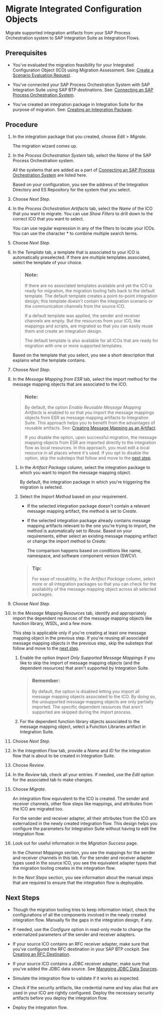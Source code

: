 <!-- loio7e7909e6ebd44365867a6c611d94083a -->

# Migrate Integrated Configuration Objects

Migrate supported integration artifacts from your SAP Process Orchestration system to SAP Integration Suite as Integration Flows.



<a name="loio7e7909e6ebd44365867a6c611d94083a__prereq_ysx_ncm_y5b"/>

## Prerequisites

-   You've evaluated the migration feasibility for your Integrated Configuration Object \(ICO\) using Migration Assessment. See: [Create a Scenario Evaluation Request](create-a-scenario-evaluation-request-435ec61.md).

-   You've connected your SAP Process Orchestration System with SAP Integration Suite using SAP BTP destinations. See: [Connecting an SAP Process Orchestration System](connecting-an-sap-process-orchestration-system-4120ecb.md).

-   You've created an integration package in Integration Suite for the purpose of migration. See: [Creating an Integration Package](50-Development/creating-an-integration-package-9126d79.md).




## Procedure

1.  In the integration package that you created, choose *Edit* \> *Migrate*.

    The migration wizard comes up.

2.  In the *Process Orchestration System* tab, select the *Name* of the SAP Process Orchestration system.

    All the systems that are added as a part of [Connecting an SAP Process Orchestration System](connecting-an-sap-process-orchestration-system-4120ecb.md) are listed here.

    Based on your configuration, you see the address of the Integration Directory and ES Repository for the system that you select.

3.  Choose *Next Step*.

4.  In the *Process Orchestration Artifacts* tab, select the *Name* of the ICO that you want to migrate. You can use *Show Filters* to drill down to the correct ICO that you want to select.

    You can use regular expression in any of the filters to locate your ICOs. You can use the character \* to combine multiple search terms.

5.  Choose *Next Step*.

6.  In the *Template* tab, a template that is associated to your ICO is automatically preselected. If there are multiple templates associated, select the template of your choice.

    > ### Note:  
    > If there are no associated templates available and yet the ICO is ready for migration, the migration tooling falls back to the default template. The default template creates a point-to-point integration design; this template doesn't contain the integration scenario or the communication channels from the source ICO.
    > 
    > If a default template was applied, the sender and receiver channels are empty. But the resources from your ICO, like mappings and scripts, are migrated so that you can easily reuse them and create an integration design.
    > 
    > The default template is also available for all ICOs that are ready for migration with one or more supported templates.

    Based on the template that you select, you see a short description that explains what the template contains.

7.  Choose *Next Step*.

8.  In the *Message Mapping from ESR* tab, select the import method for the message mapping objects that are associated to the ICO.

    > ### Note:  
    > By default, the option *Enable Reusable Message Mapping Artifacts* is enabled to so that you import the message mappings objects from ESR as message mapping artifacts to Integration Suite. This approach helps you to benefit from the advantages of reusable artifacts. See: [Creating Message Mapping as an Artifact](50-Development/creating-message-mapping-as-an-artifact-1d52a7b.md).
    > 
    > If you disable the option, upon successful migration, the message mapping objects from ESR are imported directly to the integration flow as local resources. In this approach, you must edit a local resource in all places where it's used. If you opt to disable the option, skip the substeps that follow and move to the [next step](migrate-integrated-configuration-objects-7e7909e.md#loio7e7909e6ebd44365867a6c611d94083a__flib).

    1.  In the *Artifact Package* column, select the integration package to which you want to import the message mapping object.

        By default, the integration package in which you're triggering the migration is selected.

    2.  Select the *Import Method* based on your requirement.

        -   If the selected integration package doesn't contain a relevant message mapping artifact, the method is set to *Create*.

        -   If the selected integration package already contains message mapping artifacts relevant to the one you're trying to import, the method is automatically set to *Reuse*. Based on your requirements, either select an existing message mapping artifact or change the import method to *Create*.

            The comparison happens based on conditions like name, namespace, and software component version \(SWCV\).


        > ### Tip:  
        > For ease of reusability, in the *Artifact Package* column, select more or all integration packages so that you can check for the availability of the message mapping object across all selected packages.


9.  Choose *Next Step*.

10. In the *Message Mapping Resources* tab, identify and appropriately import the dependent resources of the message mapping objects like function library, WSDL, and a few more.

    This step is applicable only if you're creating at least one message mapping object in the previous step. If you're reusing all associated message mapping objects in the previous step, skip the substeps that follow and move to the [next step](migrate-integrated-configuration-objects-7e7909e.md#loio7e7909e6ebd44365867a6c611d94083a__iflow).

    1.  Enable the option *Import Only Supported Message Mappings* if you like to skip the import of message mapping objects \(and the dependent resources\) that aren't supported by Integration Suite.

        > ### Remember:  
        > By default, the option is disabled letting you import all message mapping objects associated to the ICO. By doing so, the unsupported message mapping objects are only partially imported. The specific dependent resources that aren't supported are skipped during the import process.

    2.  For the dependent function library objects associated to the message mapping object, select a Function Libraries artifact in Integration Suite.


11. Choose *Next Step*.

12. In the *Integration Flow* tab, provide a *Name* and *ID* for the integration flow that is about to be created in Integration Suite.

13. Choose *Review*.

14. In the *Review* tab, check all your entries. If needed, use the *Edit* option for the associated tab to make changes.

15. Choose *Migrate*.

    An integration flow equivalent to the ICO is created. The sender and receiver channels, other flow steps like mappings, and attributes from the ICO are migrated too.

    For the sender and receiver adapter, all their attributes from the ICO are externalized in the newly created integration flow. This design helps you configure the parameters for Integration Suite without having to edit the integration flow.

16. Look out for useful information in the *Migration Success* page.

    In the *Channel Mappings* section, you see the mappings for the sender and receiver channels in this tab. For the sender and receiver adapter types used in the source ICO, you see the equivalent adapter types that the migration tooling creates in the integration flow.

    In the *Next Steps* section, you see information about the manual steps that are required to ensure that the integration flow is deployable.




<a name="loio7e7909e6ebd44365867a6c611d94083a__postreq_xdk_3rn_y5b"/>

## Next Steps

-   Though the migration tooling tries to keep information intact, check the configurations of all the components involved in the newly created integration flow. Manually fix the gaps in the integration design, if any.

-   If needed, use the *Configure* option in read-only mode to change the externalized parameters of the sender and receiver adapters.

-   If your source ICO contains an RFC receiver adapter, make sure that you’ve configured the RFC destination in your SAP BTP cockpit. See [Creating an RFC Destination](50-Development/creating-an-rfc-destination-3b55fa7.md).

-   If your source ICO contains a JDBC receiver adapter, make sure that you’ve added the JDBC data source. See [Managing JDBC Data Sources](50-Development/managing-jdbc-data-sources-4c873fa.md).

-   Simulate the integration flow to validate if it works as expected.

-   Check if the security artifacts, like credential name and key alias that are used in your ICO are rightly configured. Deploy the necessary security artifacts before you deploy the integration flow.

-   Deploy the integration flow.


